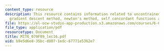 ```yaml
---
content_type: resource
description: This resource contains information related to uncontrained minimization,
  gradient descent method, newton's method, self concordant functions and implementation.
file: https://ol-ocw-studio-app-production.s3.amazonaws.com/courses/6-079-introduction-to-convex-optimization-fall-2009/b9e5d6e835bcd8071edc67771e5362e7_MIT6_079F09_lec16.pdf
file_type: application/pdf
resourcetype: Document
title: MIT6_079F09_lec16.pdf
uid: b9e5d6e8-35bc-d807-1edc-67771e5362e7
---
```

